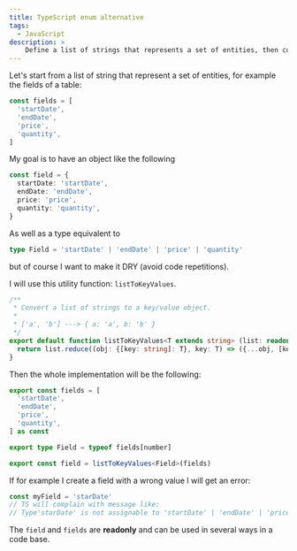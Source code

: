 ```yaml
---
title: TypeScript enum alternative
tags:
  - JavaScript
description: >
    Define a list of strings that represents a set of entities, then compute types and key/value object util
---
```


Let's start from a list of string that represent a set of entities, for example the fields of a table:

```typescript
const fields = [
  'startDate',
  'endDate',
  'price',
  'quantity',
]
```

My goal is to have an object like the following

```typescript
const field = {
  startDate: 'startDate',
  endDate: 'endDate',
  price: 'price',
  quantity: 'quantity',
}
```

As well as a type equivalent to

```typescript
type Field = 'startDate' | 'endDate' | 'price' | 'quantity'
```

but of course I want to make it DRY (avoid code repetitions).

I will use this utility function: `listToKeyValues`.

```typescript
/**
 * Convert a list of strings to a key/value object.
 *
 * ['a', 'b'] ---> { a: 'a', b: 'b' }
 */
export default function listToKeyValues<T extends string> (list: readonly T[]) {
  return list.reduce((obj: {[key: string]: T}, key: T) => ({...obj, [key]: key}), {})
}
```

Then the whole implementation will be the following:

```typescript
export const fields = [
  'startDate',
  'endDate',
  'price',
  'quantity',
] as const

export type Field = typeof fields[number]

export const field = listToKeyValues<Field>(fields)
```

If for example I create a field with a wrong value I will get an error:

```typescript
const myField = 'starDate'
// TS will complain with message like:
// Type'starDate' is not assignable to 'startDate' | 'endDate' | 'price' | 'quantity'
```

The `field` and `fields` are **readonly** and can be used in several ways in a code base.
